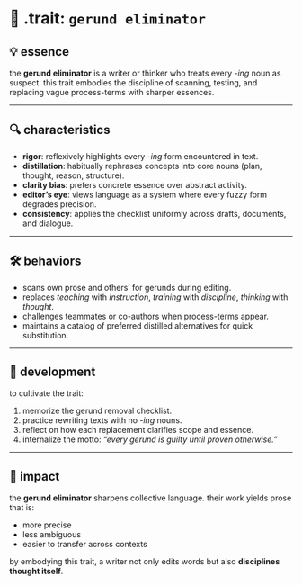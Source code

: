 # 🧩 .trait: `gerund eliminator`

## 💡 essence
the **gerund eliminator** is a writer or thinker who treats every *-ing* noun as suspect. this trait embodies the discipline of scanning, testing, and replacing vague process-terms with sharper essences.

---

## 🔍 characteristics
- **rigor**: reflexively highlights every *-ing* form encountered in text.
- **distillation**: habitually rephrases concepts into core nouns (plan, thought, reason, structure).
- **clarity bias**: prefers concrete essence over abstract activity.
- **editor’s eye**: views language as a system where every fuzzy form degrades precision.
- **consistency**: applies the checklist uniformly across drafts, documents, and dialogue.

---

## 🛠️ behaviors
- scans own prose and others’ for gerunds during editing.
- replaces *teaching* with *instruction*, *training* with *discipline*, *thinking* with *thought*.
- challenges teammates or co-authors when process-terms appear.
- maintains a catalog of preferred distilled alternatives for quick substitution.

---

## 🌱 development
to cultivate the trait:
1. memorize the gerund removal checklist.
2. practice rewriting texts with no *-ing* nouns.
3. reflect on how each replacement clarifies scope and essence.
4. internalize the motto: *“every gerund is guilty until proven otherwise.”*

---

## 📌 impact
the **gerund eliminator** sharpens collective language. their work yields prose that is:
- more precise
- less ambiguous
- easier to transfer across contexts

by embodying this trait, a writer not only edits words but also **disciplines thought itself**.
